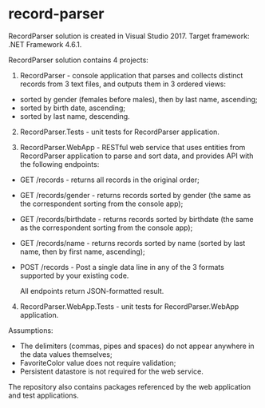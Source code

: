 # record-parser

RecordParser solution is created in Visual Studio 2017. Target framework: .NET Framework 4.6.1.

RecordParser solution contains 4 projects:
1. RecordParser - console application that parses and collects distinct records from 3 text files, and outputs them in 3 ordered views:
- sorted by gender (females before males), then by last name, ascending;
- sorted by birth date, ascending;
- sorted by last name, descending.

2. RecordParser.Tests - unit tests for RecordParser application.

3. RecordParser.WebApp - RESTful web service that uses entities from RecordParser application to parse and sort data, and provides API with the following endpoints:
- GET /records - returns all records in the original order;
- GET /records/gender - returns records sorted by gender (the same as the correspondent sorting from the console app);
- GET /records/birthdate - returns records sorted by birthdate (the same as the correspondent sorting from the console app);
- GET /records/name - returns records sorted by name (sorted by last name, then by first name, ascending);
- POST /records - Post a single data line in any of the 3 formats supported by your existing code.

  All endpoints return JSON-formatted result.

4. RecordParser.WebApp.Tests - unit tests for RecordParser.WebApp application.

Assumptions:
- The delimiters (commas, pipes and spaces) do not appear anywhere in the data values themselves;
- FavoriteColor value does not require validation;
- Persistent datastore is not required for the web service.

The repository also contains packages referenced by the web application and test applications.
